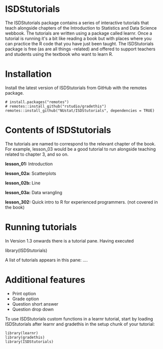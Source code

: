 # ISDStutorials

The ISDStutorials package contains a series of interactive tutorials that teach alongside chapters of the Introduction to Statistics and Data Science webbook. The tutorials are written using a package called learnr. Once a tutorial is running it's a bit like reading a book but with places where you can practice the R code that you have just been taught. The ISDStutorials package is free (as are all things -related) and offered to support teachers and students using the textbook who want to learn R.

# Installation

Install the latest version of ISDStutorials from GitHub with the remotes package.

```{r}
# install.packages("remotes")
# remotes::install_github("rstudio/gradethis")
remotes::install_github("NUstat/ISDStutorials", dependencies = TRUE)
```

# Contents of ISDStutorials

The tutorials are named to correspond to the relevant chapter of the book. For example, lesson_03 would be a good tutorial to run alongside teaching related to chapter 3, and so on.

**lesson_01:** Introduction

**lesson_02a:** Scatterplots

**lesson_02b:** Line

**lesson_03a:** Data wrangling

**lesson_302:** Quick intro to R for experienced programmers. (not covered in the book)

# Running tutorials

In  Version 1.3 onwards there is a tutorial pane. Having executed

library(ISDStutorials)

A list of tutorials appears in this pane: ....

# Additional features

- Print option
- Grade option
- Question short answer
- Question drop down

To use ISDStutorials custom functions in a learnr tutorial, start by loading ISDStutorials after learnr and gradethis in the setup chunk of your tutorial:

```{r setup}
library(learnr)
library(gradethis)
library(ISDStutorials)
```

